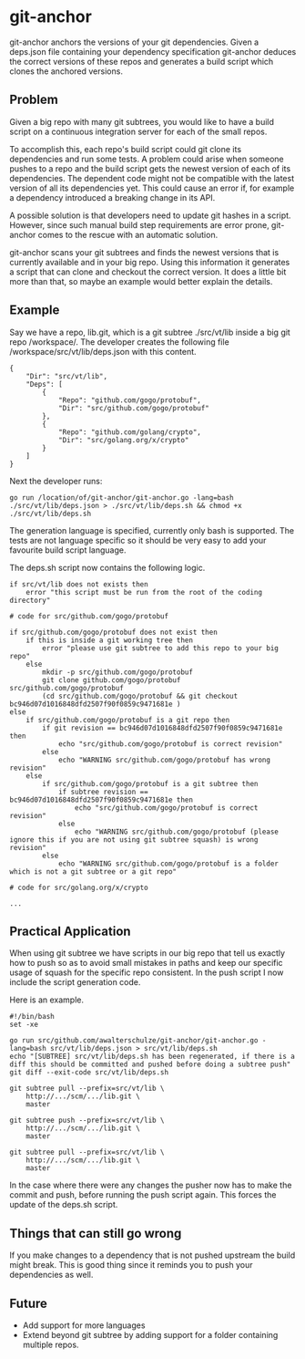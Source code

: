 # git-anchor

git-anchor anchors the versions of your git dependencies.
Given a deps.json file containing your dependency specification git-anchor deduces the correct versions of these repos and generates a build script which clones the anchored versions.

## Problem

Given a big repo with many git subtrees, you would like to have a build 
script on a continuous integration server for each of the small repos.

To accomplish this, each repo's build script could git clone its 
dependencies and run some tests.  A problem could arise when someone pushes to a repo and the build script gets the newest version of each of its dependencies. The dependent code might not be compatible with the latest version of all its dependencies yet.  This could cause an error if, for example a dependency introduced a breaking change in its API.

A possible solution is that developers need to update git hashes in a 
script. However, since such manual build step requirements are error prone, 
git-anchor comes to the rescue with an automatic solution.

git-anchor scans your git subtrees and finds the newest versions that is currently available and in your big repo.  Using this information it generates a script that can clone and checkout the correct version.  It does a little bit more than that, so maybe an example would better explain the details.

## Example

Say we have a repo, lib.git, which is a git subtree ./src/vt/lib inside a big git repo /workspace/.
The developer creates the following file /workspace/src/vt/lib/deps.json with this content.

```
{
    "Dir": "src/vt/lib",
    "Deps": [
        {
            "Repo": "github.com/gogo/protobuf",
            "Dir": "src/github.com/gogo/protobuf"
        },
        {
            "Repo": "github.com/golang/crypto",
            "Dir": "src/golang.org/x/crypto"
        }
    ]
}
```

Next the developer runs:

```
go run /location/of/git-anchor/git-anchor.go -lang=bash ./src/vt/lib/deps.json > ./src/vt/lib/deps.sh && chmod +x ./src/vt/lib/deps.sh
```

The generation language is specified, currently only bash is supported.
The tests are not language specific so it should be very easy to add your favourite build script language.

The deps.sh script now contains the following logic.

```
if src/vt/lib does not exists then
    error "this script must be run from the root of the coding directory"

# code for src/github.com/gogo/protobuf

if src/github.com/gogo/protobuf does not exist then
    if this is inside a git working tree then
        error "please use git subtree to add this repo to your big repo"
    else
        mkdir -p src/github.com/gogo/protobuf
        git clone github.com/gogo/protobuf src/github.com/gogo/protobuf
        (cd src/github.com/gogo/protobuf && git checkout bc946d07d1016848dfd2507f90f0859c9471681e )
else
    if src/github.com/gogo/protobuf is a git repo then
        if git revision == bc946d07d1016848dfd2507f90f0859c9471681e then
            echo "src/github.com/gogo/protobuf is correct revision"
        else
            echo "WARNING src/github.com/gogo/protobuf has wrong revision"
    else
        if src/github.com/gogo/protobuf is a git subtree then
            if subtree revision == bc946d07d1016848dfd2507f90f0859c9471681e then
                echo "src/github.com/gogo/protobuf is correct revision"
            else
                echo "WARNING src/github.com/gogo/protobuf (please ignore this if you are not using git subtree squash) is wrong revision"
        else
            echo "WARNING src/github.com/gogo/protobuf is a folder which is not a git subtree or a git repo"

# code for src/golang.org/x/crypto

...

```

## Practical Application

When using git subtree we have scripts in our big repo that tell us exactly how to push so as to avoid small mistakes in paths and keep our specific usage of squash for the specific repo consistent.
In the push script I now include the script generation code.

Here is an example.

```
#!/bin/bash
set -xe

go run src/github.com/awalterschulze/git-anchor/git-anchor.go -lang=bash src/vt/lib/deps.json > src/vt/lib/deps.sh
echo "[SUBTREE] src/vt/lib/deps.sh has been regenerated, if there is a diff this should be committed and pushed before doing a subtree push"
git diff --exit-code src/vt/lib/deps.sh

git subtree pull --prefix=src/vt/lib \
    http://.../scm/.../lib.git \
    master

git subtree push --prefix=src/vt/lib \
    http://.../scm/.../lib.git \
    master

git subtree pull --prefix=src/vt/lib \
    http://.../scm/.../lib.git \
    master

```


In the case where there were any changes the pusher now has to make the commit and push, before running the push script again.
This forces the update of the deps.sh script.

## Things that can still go wrong

If you make changes to a dependency that is not pushed upstream the build might break.  This is good thing since it reminds you to push your dependencies as well.

## Future

  - Add support for more languages
  - Extend beyond git subtree by adding support for a folder containing multiple repos.

